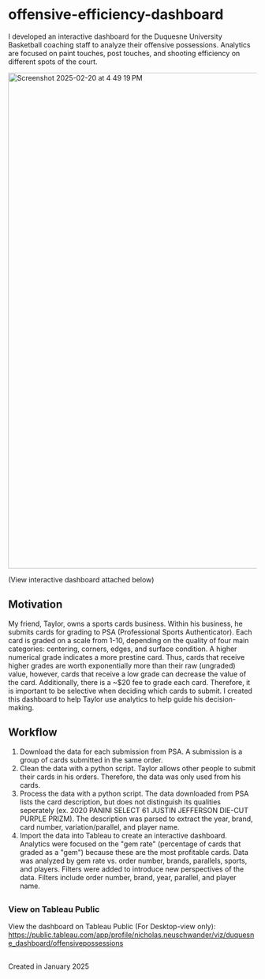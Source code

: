 # offensive-efficiency-dashboard

I developed an interactive dashboard for the Duquesne University Basketball coaching staff to analyze their offensive possessions. Analytics are focused on paint touches, post touches, and shooting efficiency on different spots of the court.

<img width="1004" alt="Screenshot 2025-02-20 at 4 49 19 PM" src="https://github.com/user-attachments/assets/8a64b9fd-d2d8-4526-9923-55ade4b7f037" />

(View interactive dashboard attached below)

## Motivation

My friend, Taylor, owns a sports cards business. Within his business, he submits cards for grading to PSA (Professional Sports Authenticator). Each card is graded on a scale from 1-10, depending on the quality of four main categories: centering, corners, edges, and surface condition. A higher numerical grade indicates a more prestine card. Thus, cards that receive higher grades are worth exponentially more than their raw (ungraded) value, however, cards that receive a low grade can decrease the value of the card. Additionally, there is a ~$20 fee to grade each card. Therefore, it is important to be selective when deciding which cards to submit. I created this dashboard to help Taylor use analytics to help guide his decision-making.

## Workflow
1. Download the data for each submission from PSA. A submission is a group of cards submitted in the same order.
2. Clean the data with a python script. Taylor allows other people to submit their cards in his orders. Therefore, the data was only used from his cards.
3. Process the data with a python script. The data downloaded from PSA lists the card description, but does not distinguish its qualities seperately (ex. 2020 PANINI SELECT 61 JUSTIN JEFFERSON DIE-CUT PURPLE PRIZM). The description was parsed to extract the year, brand, card number, variation/parallel, and player name.
4. Import the data into Tableau to create an interactive dashboard. Analytics were focused on the "gem rate" (percentage of cards that graded as a "gem") because these are the most profitable cards. Data was analyzed by gem rate vs. order number, brands, parallels, sports, and players. Filters were added to introduce new perspectives of the data. Filters include order number, brand, year, parallel, and player name.

##

### View on Tableau Public

View the dashboard on Tableau Public (For Desktop-view only):
https://public.tableau.com/app/profile/nicholas.neuschwander/viz/duquesne_dashboard/offensivepossessions

##

Created in January 2025
